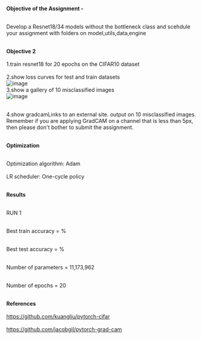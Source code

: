**</br>Objective of the Assignment -</br>**

</br>Develop a Resnet18/34 models without the bottleneck class and scehdule your assignment with folders on model,utils,data,engine</br>

**</br> Objective 2 </br>**
</br>1.train resnet18 for 20 epochs on the CIFAR10 dataset</br>
</br>2.show loss curves for test and train datasets</br>
![image](https://github.com/padmanabh275/S11_Cam_LR_Optimizers/assets/44230428/44bb85a2-b04d-4c0c-bf28-9e8e9b1313ab)
</br>3.show a gallery of 10 misclassified images</br>
![image](https://github.com/padmanabh275/S11_Cam_LR_Optimizers/assets/44230428/49007924-4660-4ec4-8f5e-1c735b6985dd)

</br>4.show gradcamLinks to an external site. output on 10 misclassified images. Remember if you are applying GradCAM on a channel that is less than 5px, then please don't bother to submit the assignment. </br>

**</br>Optimization</br>**

</br>Optimization algorithm: Adam</br>
</br>LR scheduler: One-cycle policy</br>

**</br>Results</br>**

</br>RUN 1</br>

</br>Best train accuracy = %</br>

</br>Best test accuracy =  %</br>

</br>Number of parameters = 11,173,962 </br>

</br>Number of epochs = 20 </br>



</br>**References**</br>
</br>https://github.com/kuangliu/pytorch-cifar</br>
</br>https://github.com/jacobgil/pytorch-grad-cam</br>
